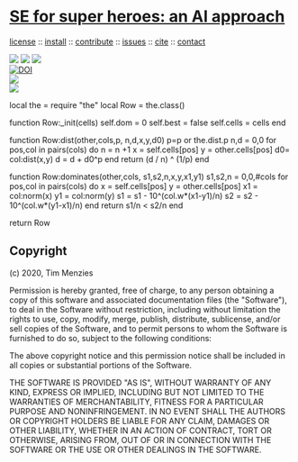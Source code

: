 <h1><a href="/README.md#top">SE for super heroes: an AI approach</a></h1> 
<p> <a
href="https://github.com/sehero/lua/blob/master/LICENSE">license</a> :: <a
href="https://github.com/sehero/lua/blob/master/INSTALL.md#top">install</a> :: <a
href="https://github.com/sehero/lua/blob/master/CODE_OF_CONDUCT.md#top">contribute</a> :: <a
href="https://github.com/sehero/lua/issues">issues</a> :: <a
href="https://github.com/sehero/lua/blob/master/CITATION.md#top">cite</a> :: <a
href="https://github.com/sehero/lua/blob/master/CONTACT.md#top">contact</a> </p><p> 
<img src="https://img.shields.io/badge/license-mit-red">   
<img src="https://img.shields.io/badge/language-lua-orange">    
<img src="https://img.shields.io/badge/purpose-ai,se-blueviolet"><br>
<a href="https://zenodo.org/badge/latestdoi/263210595"><img src="https://zenodo.org/badge/263210595.svg" alt="DOI"></a><br>
<img src="https://img.shields.io/badge/platform-mac,*nux-informational"><br>
<a href="https://travis-ci.org/github/sehero/lua"><img 
src="https://travis-ci.org/sehero/lua.svg?branch=master"></a><br>  
</p>
local the = require "the"
local Row = the.class()

function Row:_init(cells) 
  self.dom = 0
  self.best = false
  self.cells = cells 
end
  
function Row:dist(other,cols,p,    n,d,x,y,d0) 
  p=p or the.dist.p
  n,d = 0,0
  for pos,col in pairs(cols) do
    n = n +1
    x = self.cells[pos]
    y = other.cells[pos]
    d0= col:dist(x,y)
    d = d + d0^p
  end
  return (d / n) ^ (1/p)
end

function Row:dominates(other,cols,    s1,s2,n,x,y,x1,y1)
   s1,s2,n =  0,0,#cols
   for pos,col in pairs(cols) do
     x  = self.cells[pos]
     y  = other.cells[pos]
     x1 = col:norm(x)
     y1 = col:norm(y)
     s1 = s1 - 10^(col.w*(x1-y1)/n)
     s2 = s2 - 10^(col.w*(y1-x1)/n)
   end
  return s1/n < s2/n 
end

return Row

## Copyright

(c) 2020, Tim Menzies

Permission is hereby granted, free of charge, to any person obtaining a copy
of this software and associated documentation files (the "Software"), to deal
in the Software without restriction, including without limitation the rights
to use, copy, modify, merge, publish, distribute, sublicense, and/or sell
copies of the Software, and to permit persons to whom the Software is
furnished to do so, subject to the following conditions:

The above copyright notice and this permission notice shall be included in all
copies or substantial portions of the Software.

THE SOFTWARE IS PROVIDED "AS IS", WITHOUT WARRANTY OF ANY KIND, EXPRESS OR
IMPLIED, INCLUDING BUT NOT LIMITED TO THE WARRANTIES OF MERCHANTABILITY,
FITNESS FOR A PARTICULAR PURPOSE AND NONINFRINGEMENT. IN NO EVENT SHALL THE
AUTHORS OR COPYRIGHT HOLDERS BE LIABLE FOR ANY CLAIM, DAMAGES OR OTHER
LIABILITY, WHETHER IN AN ACTION OF CONTRACT, TORT OR OTHERWISE, ARISING FROM,
OUT OF OR IN CONNECTION WITH THE SOFTWARE OR THE USE OR OTHER DEALINGS IN THE
SOFTWARE.

